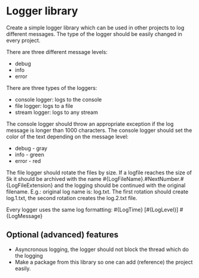 # Logger library 

Create a simple logger library which can be used in other projects to log different messages. 
The type  of the logger should be easily changed in every project. 

There are three different message levels:
* debug
* info
* error 

There are three types of the loggers:
* console logger: logs to the console
* file logger: logs to a file
* stream logger: logs to any stream

The console logger should throw an appropriate exception if the log message is longer than 1000 characters. 
The console logger should set the color of the text depending on the message level:
* debug - gray
* info - green
* error - red

The file logger should rotate the files by size. If a logfile reaches the size of 5k it should be archived 
with the name #{LogFileName}.#NextNumber.#{LogFileExtension} and the logging should be continued with the original filename.
E.g.: original log name is: log.txt. The first rotation should create log.1.txt, the second rotation creates the log.2.txt file.

Every logger uses the same log formatting: #{LogTime} [#{LogLevel}] #{LogMessage}

## Optional (advanced) features
* Asyncronous logging, the logger should not block the thread which do the logging
* Make a package from this library so one can add (reference) the project easily.